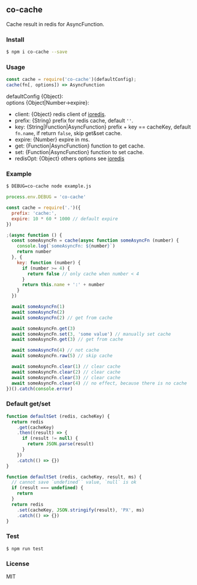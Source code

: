 ## co-cache

Cache result in redis for AsyncFunction.

### Install

```bash
$ npm i co-cache --save
```

### Usage

```js
const cache = require('co-cache')(defaultConfig);
cache(fn[, options]) => AsyncFunction
```

defaultConfig {Object}:  
options {Object|Number->expire}:

- client: {Object} redis client of [ioredis](https://github.com/luin/ioredis).
- prefix: {String} prefix for redis cache, default `''`.
- key: {String|Function|AsyncFunction} prefix + key == cacheKey, default `fn.name`, if return `false`, skip get&set cache.
- expire: {Number} expire in ms.
- get: {Function|AsyncFunction} function to get cache.
- set: {Function|AsyncFunction} function to set cache.
- redisOpt: {Object} others options see [ioredis](https://github.com/luin/ioredis/blob/master/API.md#new-redisport-host-options)

### Example

```sh
$ DEBUG=co-cache node example.js
```

```js
process.env.DEBUG = 'co-cache'

const cache = require('.')({
  prefix: 'cache:',
  expire: 10 * 60 * 1000 // default expire
})

;(async function () {
  const someAsyncFn = cache(async function someAsyncFn (number) {
    console.log(`someAsyncFn: ${number}`)
    return number
  }, {
    key: function (number) {
      if (number >= 4) {
        return false // only cache when number < 4
      }
      return this.name + ':' + number
    }
  })

  await someAsyncFn(1)
  await someAsyncFn(2)
  await someAsyncFn(2) // get from cache

  await someAsyncFn.get(3)
  await someAsyncFn.set(3, 'some value') // manually set cache
  await someAsyncFn.get(3) // get from cache

  await someAsyncFn(4) // not cache
  await someAsyncFn.raw(5) // skip cache

  await someAsyncFn.clear(1) // clear cache
  await someAsyncFn.clear(2) // clear cache
  await someAsyncFn.clear(3) // clear cache
  await someAsyncFn.clear(4) // no effect, because there is no cache
})().catch(console.error)
```

### Default get/set

```js
function defaultGet (redis, cacheKey) {
  return redis
    .get(cacheKey)
    .then((result) => {
      if (result != null) {
        return JSON.parse(result)
      }
    })
    .catch(() => {})
}

function defaultSet (redis, cacheKey, result, ms) {
  // cannot save `undefined`` value, `null` is ok
  if (result === undefined) {
    return
  }
  return redis
    .set(cacheKey, JSON.stringify(result), 'PX', ms)
    .catch(() => {})
}
```

### Test

```
$ npm run test
```

### License

MIT
